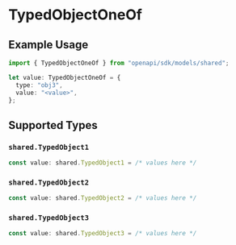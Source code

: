 # TypedObjectOneOf

## Example Usage

```typescript
import { TypedObjectOneOf } from "openapi/sdk/models/shared";

let value: TypedObjectOneOf = {
  type: "obj3",
  value: "<value>",
};
```

## Supported Types

### `shared.TypedObject1`

```typescript
const value: shared.TypedObject1 = /* values here */
```

### `shared.TypedObject2`

```typescript
const value: shared.TypedObject2 = /* values here */
```

### `shared.TypedObject3`

```typescript
const value: shared.TypedObject3 = /* values here */
```


